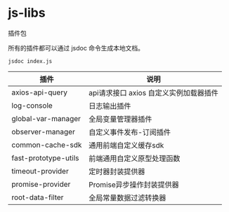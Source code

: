 # js-libs
插件包

所有的插件都可以通过 jsdoc 命令生成本地文档。
```
jsdoc index.js
```

插件 | 说明
---|---
axios-api-query | api请求接口 axios 自定义实例加载器插件
log-console | 日志输出插件
global-var-manager | 全局变量管理器插件
observer-manager | 自定义事件发布-订阅插件
common-cache-sdk | 通用前端自定义缓存sdk
fast-prototype-utils | 前端通用自定义原型处理函数
timeout-provider | 定时器封装提供器
promise-provider | Promise异步操作封装提供器
root-data-filter | 全局常量数据过滤转换器

